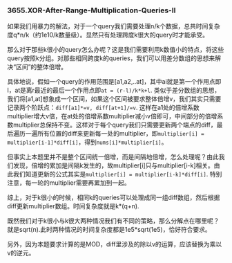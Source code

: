 ### 3655.XOR-After-Range-Multiplication-Queries-II

如果我们用暴力的解法，对于一个query我们需要处理n/k个数据，总共时间复杂度q*n/k（约1e10/k数量级）。显然只有处理跨度k很大的query时才能承受。

那么对于那些k很小的query怎么办呢？这是我们需要利用k数值小的特点，将这些query按照k分组。对那些相同跨度k的queries，我们可以用差分数组的思想来解决“区间”的整体倍增。

具体地说，假如一个query的作用范围是[a1,a2,..at]，其中ai就是第一个作用点即l，at是离r最近的最后一个作用点即`at = (r-l)/k*k+l`. 类似于差分数组的思想，我们将[a1,at]想象成一个区间，如果这个区间被要求整体倍增v，我们其实只需要记录两个阶跃点：`diff[a1]*=v, diff[at+1]/=v`. 这样在a1处的倍增系数multiplier增大v倍，在at处的倍增系数multiplier减小v倍即可，中间部分的倍增系数multiplier总保持不变。这样对于每个query我们只需要更新两个端点的diff，最后遍历一遍所有位置的diff来更新每一处的multiplier，即`multiplier[i] = multiplier[i-1]*diff[i]`，得到`nums[i]*multiplier[i]`。

但事实上本题里并不是整个区间统一倍增，而是间隔地倍增，怎么处理呢？由此我们发现，倍增的累加是间隔k发生的，故multiplier[i]只与multiplier[i-k]相关。由此我们知道更新的公式其实是`multiplier[i] = multiplier[i-k]*diff[i]`. 特别注意，每一轮的multiplier需要再累加到一起。

综上，对于k很小的时候，相同k的queries可以处理成同一组diff数组，然后根据diff更新multiplier数组。时间复杂度就是k*(q+n). 

既然我们对于k很小与k很大两种情况我们有不同的策略，那么分解点在哪里呢？就是sqrt(n).此时两种情况的时间复杂度都是1e5*sqrt(1e5)，恰好符合要求。

另外，因为本题要求计算的是MOD，diff里涉及的除以v的运算，应该替换为乘以v的逆元。
